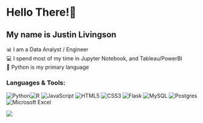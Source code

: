 # <p align="left">Hello There!👋</p>

## My name is Justin Livingson 

📊 I am a Data Analyst / Engineer  <br>
💻 I spend most of my time in Jupyter Notebook, and Tableau/PowerBI  <br>
💪 Python is my primary language <br>


### Languages & Tools:

<img alt="Python" src="https://img.shields.io/badge/python-%2314354C.svg?style=for-the-badge&logo=python&logoColor=white"/><img alt="R" src="https://img.shields.io/badge/r-%23276DC3.svg?style=for-the-badge&logo=r&logoColor=white"/>
<img alt="JavaScript" src="https://img.shields.io/badge/javascript-%23323330.svg?style=for-the-badge&logo=javascript&logoColor=%23F7DF1E"/>
<img alt="HTML5" src="https://img.shields.io/badge/html5-%23E34F26.svg?style=for-the-badge&logo=html5&logoColor=white"/>
<img alt="CSS3" src="https://img.shields.io/badge/css3-%231572B6.svg?style=for-the-badge&logo=css3&logoColor=white"/>
<img alt="Flask" src="https://img.shields.io/badge/flask-%23000.svg?style=for-the-badge&logo=flask&logoColor=white"/>
<img alt="MySQL" src="https://img.shields.io/badge/mysql-%2300f.svg?style=for-the-badge&logo=mysql&logoColor=white"/>
<img alt="Postgres" src ="https://img.shields.io/badge/postgres-%23316192.svg?style=for-the-badge&logo=postgresql&logoColor=white"/>
<img alt="Microsoft Excel" src="https://img.shields.io/badge/Microsoft_Excel-217346?style=for-the-badge&logo=microsoft-excel&logoColor=white" />

 
 
 
<a href="https://github.com/j89livingston">
  <img align="center" src="https://github-readme-stats.vercel.app/api?username=j89livingston&show_icons=true&theme=radical"/>
</a>





